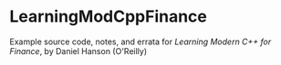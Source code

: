 # LearningModCppFinance
Example source code, notes, and errata for _Learning Modern C++ for Finance_, by Daniel Hanson (O'Reilly)
